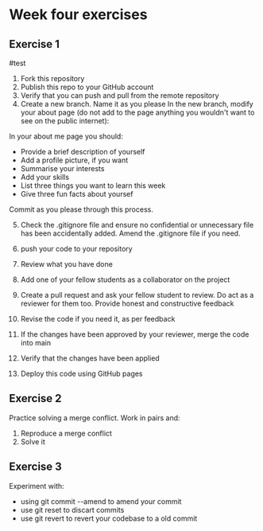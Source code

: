 # Week four exercises

## Exercise 1
#test
1. Fork this repository
2. Publish this repo to your GitHub account
3. Verify that you can push and pull from the remote repository
4. Create a new branch. Name it as you please
   In the new branch, modify your about page (do not add to the page anything you wouldn't want to see on the public internet):

In your about me page you should:

- Provide a brief description of yourself
- Add a profile picture, if you want
- Summarise your interests
- Add your skills
- List three things you want to learn this week
- Give three fun facts about yoursef

Commit as you please through this process.

5. Check the .gitignore file and ensure no confidential or unnecessary file has been accidentally added. Amend the .gitignore file if you need.

6. push your code to your repository

7. Review what you have done

8. Add one of your fellow students as a collaborator on the project

9. Create a pull request and ask your fellow student to review. Do act as a reviewer for them too. Provide honest and constructive feedback

10. Revise the code if you need it, as per feedback

11. If the changes have been approved by your reviewer, merge the code into main

12. Verify that the changes have been applied

13. Deploy this code using GitHub pages

## Exercise 2

Practice solving a merge conflict. Work in pairs and:

1. Reproduce a merge conflict
2. Solve it

## Exercise 3

Experiment with:

- using git commit --amend to amend your commit
- use git reset to discart commits
- use git revert to revert your codebase to a old commit
